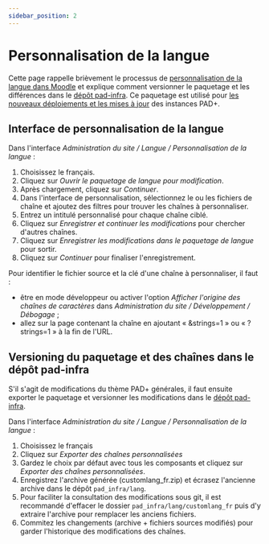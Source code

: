 ```yaml
---
sidebar_position: 2
---
```

# Personnalisation de la langue

Cette page rappelle brièvement le processus de [personnalisation de la langue dans Moodle](https://docs.moodle.org/3x/fr/Personnalisation_de_la_langue) et explique comment versionner le paquetage et les différences dans le [dépôt pad-infra](https://github.com/e-PSHAD/pad-infra/). Ce paquetage est utilisé pour [les nouveaux déploiements et les mises à jour](../installation/configuration#installation-du-paquetage-de-langue-personnalis%C3%A9-pour-la-pad) des instances PAD+.

## Interface de personnalisation de la langue

Dans l'interface *Administration du site / Langue / Personnalisation de la langue* :

1. Choisissez le français.
1. Cliquez sur *Ouvrir le paquetage de langue pour modification*.
1. Après chargement, cliquez sur *Continuer*.
1. Dans l'interface de personnalisation, sélectionnez le ou les fichiers de chaîne et ajoutez des filtres pour trouver les chaînes à personnaliser.
1. Entrez un intitulé personnalisé pour chaque chaîne ciblé.
1. Cliquez sur *Enregistrer et continuer les modifications* pour chercher d'autres chaînes.
1. Cliquez sur *Enregistrer les modifications dans le paquetage de langue* pour sortir.
1. Cliquez sur *Continuer* pour finaliser l'enregistrement.

Pour identifier le fichier source et la clé d'une chaîne à personnaliser, il faut :
- être en mode développeur ou activer l'option *Afficher l'origine des chaînes de caractères* dans *Administration du site / Développement / Débogage* ;
- allez sur la page contenant la chaîne en ajoutant « &strings=1 » ou « ?strings=1 » à la fin de l'URL.


## Versioning du paquetage et des chaînes dans le dépôt pad-infra

S'il s'agit de modifications du thème PAD+ générales, il faut ensuite exporter le paquetage et versionner les modifications dans le [dépôt pad-infra](https://github.com/e-PSHAD/pad-infra/).

Dans l'interface *Administration du site / Langue / Personnalisation de la langue* :

1. Choisissez le français
1. Cliquez sur *Exporter des chaînes personnalisées*
1. Gardez le choix par défaut avec tous les composants et cliquez sur *Exporter des chaînes personnalisées*.
1. Enregistrez l'archive générée (customlang_fr.zip) et écrasez l'ancienne archive dans le dépôt `pad_infra/lang`.
1. Pour faciliter la consultation des modifications sous git, il est recommandé d'effacer le dossier `pad_infra/lang/customlang_fr` puis d'y extraire l'archive pour remplacer les anciens fichiers.
1. Commitez les changements (archive + fichiers sources modifiés) pour garder l'historique des modifications des chaînes.
